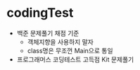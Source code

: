 # codingTest

- 백준 문제풀기
  채점 기준
  - 객체지향을 사용하지 말자
  - class명은 무조껀 Main으로 통일
- 프로그래머스 코딩테스트 고득점 Kit 문제풀기
